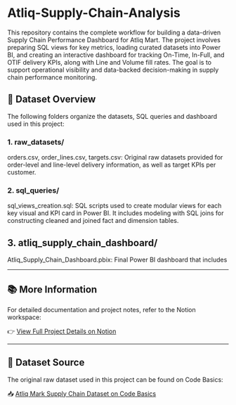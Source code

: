 # Atliq-Supply-Chain-Analysis
This repository contains the complete workflow for building a data-driven Supply Chain Performance Dashboard for Atliq Mart. The project involves preparing SQL views for key metrics, loading curated datasets into Power BI, and creating an interactive dashboard for tracking On-Time, In-Full, and OTIF delivery KPIs, along with Line and Volume fill rates. The goal is to support operational visibility and data-backed decision-making in supply chain performance monitoring.

## 📁 Dataset Overview
The following folders organize the datasets, SQL queries and dashboard used in this project:

### 1. raw_datasets/
orders.csv, order_lines.csv, targets.csv: Original raw datasets provided for order-level and line-level delivery information, as well as target KPIs per customer.

### 2. sql_queries/
sql_views_creation.sql: SQL scripts used to create modular views for each key visual and KPI card in Power BI. It includes modeling with SQL joins for constructing cleaned and joined fact and dimension tables.

## 3. atliq_supply_chain_dashboard/
Atliq_Supply_Chain_Dashboard.pbix: Final Power BI dashboard that includes

---

## 📚 More Information
For detailed documentation and project notes, refer to the Notion workspace:

👉 [View Full Project Details on Notion](https://www.notion.so/AtliQ-Mart-Supply-Chain-Analysis-2261279cd9ac80828d74fd7068cce3e2?source=copy_link)

---

## 🔗 Dataset Source

The original raw dataset used in this project can be found on Code Basics:

📥 [Atliq Mark Supply Chain Dataset on Code Basics](https://codebasics.io/challenges/codebasics-resume-project-challenge/5)
